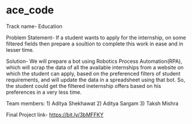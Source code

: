 # ace_code

Track name- Education

Problem Statement- If a student wants to apply for the internship, on some filtered fields then prepare a soultion to complete this work in ease and in lesser time.

Solution- We will prepare a bot using Robotics Process Automation(RPA), which will scrap the data of all the available internships from a website on which the student can apply, based on the preferenced filters of student requirements, and will update the data in a spreadsheet using that bot.
So, the student could get the filtered ineternship offers based on his preferences in a very less time. 

Team members: 1) Aditya Shekhawat
              2) Aditya Sargam
              3) Taksh Mishra
             
             
Final Project link- https://bit.ly/3bMFFKY          
